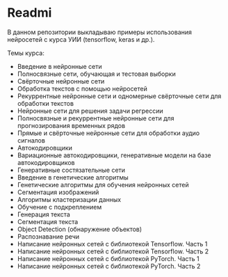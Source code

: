 # Readmi
В данном репозитории выкладываю примеры использования нейросетей с курса УИИ (tensorflow, keras и др.).

Темы курса:
- Введение в нейронные сети
- Полносвязные сети, обучающая и тестовая выборки
- Свёрточные нейронные сети
- Обработка текстов с помощью нейросетей
- Рекуррентные нейронные сети и одномерные свёрточные сети для обработки текстов
- Нейронные сети для решения задачи регрессии
- Полносвязные и рекуррентные нейронные сети для прогнозирования временных рядов
- Прямые и свёрточные нейронные сети для обработки аудио сигналов
- Автокодировщики
- Вариационные автокодировщики, генеративные модели на базе автокодировщиков
- Генеративные состязательные сети
- Введение в генетические алгоритмы
- Генетические алгоритмы для обучения нейронных сетей
- Сегментация изображений
- Алгоритмы кластеризации данных
- Обучение с подкреплением
- Генерация текста
- Cегментация текста
- Object Detection (обнаружение объектов)
- Распознавание речи
- Написание нейронных сетей с библиотекой Tensorflow. Часть 1
- Написание нейронных сетей с библиотекой Tensorflow. Часть 2
- Написание нейронных сетей с библиотекой PyTorch. Часть 1
- Написание нейронных сетей с библиотекой PyTorch. Часть 2

